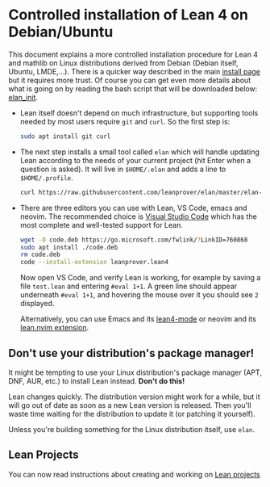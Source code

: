 # Controlled installation of Lean 4 on Debian/Ubuntu

This document explains a more controlled installation procedure
for Lean 4 and mathlib on Linux distributions derived from Debian (Debian
itself, Ubuntu, LMDE,...). There is a quicker way described in the main
[install page](debian.html) but it requires more trust.
Of course you can get even more details about what is going on by
reading the bash script that will be downloaded below:
[elan_init](https://github.com/leanprover/elan/blob/master/elan-init.sh).

* Lean itself doesn't depend on much infrastructure, but supporting tools
  needed by most users require `git` and `curl`. So the first step is:
  ```bash
  sudo apt install git curl
  ```

* The next step installs a small tool called `elan` which will handle
  updating Lean according to the needs of your current project (hit Enter
  when a question is asked). It will live in `$HOME/.elan` and adds a
  line to `$HOME/.profile`.
  ```bash
  curl https://raw.githubusercontent.com/leanprover/elan/master/elan-init.sh -sSf | sh
  ```

* There are three editors you can use with Lean, VS Code, emacs and neovim. The
  recommended choice is [Visual Studio Code](https://code.visualstudio.com/) which has
  the most complete and well-tested support for Lean.
  ```bash
  wget -O code.deb https://go.microsoft.com/fwlink/?LinkID=760868
  sudo apt install ./code.deb
  rm code.deb
  code --install-extension leanprover.lean4
  ```

  Now open VS Code, and verify Lean is working, for example by saving a file `test.lean` and entering `#eval 1+1`.
   A green line should appear underneath `#eval 1+1`, and hovering the mouse over it you should see `2`
   displayed.

  Alternatively, you can use Emacs and its [lean4-mode](https://github.com/leanprover/lean4-mode) or
  neovim and its [lean.nvim extension](https://github.com/Julian/lean.nvim).

## Don't use your distribution's package manager!

It might be tempting to use your Linux distribution's package manager (APT, DNF, AUR, etc.) to install Lean instead. **Don't do this!**

Lean changes quickly. The distribution version might work for a while, but it will go out of date as soon as a new Lean version is released. Then you'll waste time waiting for the distribution to update it (or patching it yourself).

Unless you're building something for the Linux distribution itself, use `elan`.

## Lean Projects

You can now read instructions about creating and working on [Lean projects](project.html)
